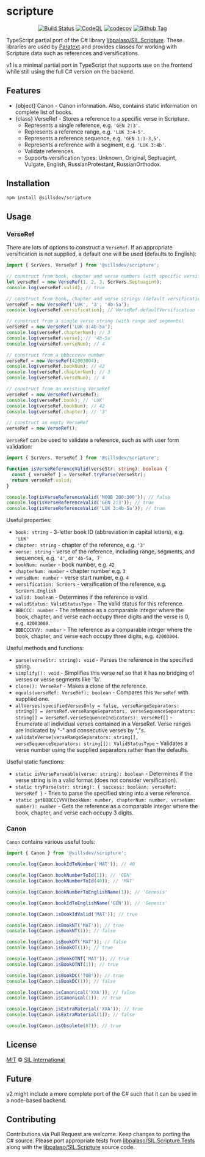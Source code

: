 # scripture

<div align="center">

[![Build Status][github-actions-status]][github-actions-url]
[![CodeQL][gitghub-codeql-status]][gitghub-codeql-url]
[![codecov][github-codecov-status]][github-codecov-url]
[![Github Tag][github-tag-image]][github-tag-url]

</div>

TypeScript partial port of the C# library [libpalaso/SIL.Scripture][github-libpalaso-scripture]. These libraries are used by [Paratext](https://paratext.org/) and provides classes for working with Scripture data such as references and versifications.

v1 is a minimal partial port in TypeScript that supports use on the frontend while still using the full C# version on the backend.

## Features

- {object} Canon - Canon information. Also, contains static information on complete list of books.
- {class} VerseRef - Stores a reference to a specific verse in Scripture.
  - Represents a single reference, e.g. `'GEN 2:3'`.
  - Represents a reference range, e.g. `'LUK 3:4-5'`.
  - Represents a reference sequence, e.g. `'GEN 1:1-3,5'`.
  - Represents a reference with a segment, e.g. `'LUK 3:4b'`.
  - Validate references.
  - Supports versification types: Unknown, Original, Septuagint, Vulgate, English, RussianProtestant, RussianOrthodox.

## Installation

```sh
npm install @sillsdev/scripture
```

## Usage

### VerseRef

There are lots of options to construct a `VerseRef`. If an appropriate versification is not supplied, a default one will be used (defaults to English):

```typescript
import { ScrVers, VerseRef } from '@sillsdev/scripture';

// construct from book, chapter and verse numbers (with specific versification)
let verseRef = new VerseRef(1, 2, 3, ScrVers.Septuagint);
console.log(verseRef.valid); // true

// construct from book, chapter and verse strings (default versification)
verseRef = new VerseRef('LUK', '3', '4b-5a');
console.log(verseRef.versification); // VerseRef.defaultVersification (ScrVers.English)

// construct from a single verse string (with range and segments)
verseRef = new VerseRef('LUK 3:4b-5a');
console.log(verseRef.chapterNum); // 3
console.log(verseRef.verse); // '4b-5a'
console.log(verseRef.verseNum); // 4

// construct from a bbbcccvvv number
verseRef = new VerseRef(42003004);
console.log(verseRef.bookNum); // 42
console.log(verseRef.chapterNum); // 3
console.log(verseRef.verseNum); // 4

// construct from an existing VerseRef
verseRef = new VerseRef(verseRef);
console.log(verseRef.book); // 'LUK'
console.log(verseRef.bookNum); // 42
console.log(verseRef.chapter); // '3'

// construct an empty VerseRef
verseRef = new VerseRef();
```

`VerseRef` can be used to validate a reference, such as with user form validation:

```typescript
import { ScrVers, VerseRef } from '@sillsdev/scripture';

function isVerseReferenceValid(verseStr: string): boolean {
  const { verseRef } = VerseRef.tryParse(verseStr);
  return verseRef.valid;
}

console.log(isVerseReferenceValid('NOOB 200:300')); // false
console.log(isVerseReferenceValid('GEN 2:3')); // true
console.log(isVerseReferenceValid('LUK 3:4b-5a')); // true
```

Useful properties:

- `book: string` - 3-letter book ID (abbreviation in capital letters), e.g. `'LUK'`
- `chapter: string` - chapter of the reference, e.g. `'3'`
- `verse: string` - verse of the reference, including range, segments, and sequences, e.g. `'4'`, or `'4b-5a, 7'`
- `bookNum: number` - book number, e.g. `42`
- `chapterNum: number` - chapter number e.g. `3`
- `verseNum: number` - verse start number, e.g. `4`
- `versification: ScrVers` - versification of the reference, e.g. `ScrVers.English`
- `valid: boolean` - Determines if the reference is valid.
- `validStatus: ValidStatusType` - The valid status for this reference.
- `BBBCCC: number` - The reference as a comparable integer where the book, chapter, and verse each occupy three digits and the verse is 0, e.g. `42003000`.
- `BBBCCCVVV: number` - The reference as a comparable integer where the book, chapter, and verse each occupy three digits, e.g. `42003004`.

Useful methods and functions:

- `parse(verseStr: string): void` - Parses the reference in the specified string.
- `simplify(): void` - Simplifies this verse ref so that it has no bridging of verses or verse segments like '1a'.
- `clone(): VerseRef` - Makes a clone of the reference.
- `equals(verseRef: VerseRef): boolean` - Compares this `VerseRef` with supplied one.
- `allVerses(specifiedVersesOnly = false, verseRangeSeparators: string[] = VerseRef.verseRangeSeparators, verseSequenceSeparators: string[] = VerseRef.verseSequenceIndicators): VerseRef[]` - Enumerate all individual verses contained in a VerseRef. Verse ranges are indicated by "-" and consecutive verses by ","s.
- `validateVerse(verseRangeSeparators: string[], verseSequenceSeparators: string[]): ValidStatusType` - Validates a verse number using the supplied separators rather than the defaults.

Useful static functions:

- `static isVerseParseable(verse: string): boolean` - Determines if the verse string is in a valid format (does not consider versification).
- `static tryParse(str: string): { success: boolean; verseRef: VerseRef }` - Tries to parse the specified string into a verse reference.
- `static getBBBCCCVVV(bookNum: number, chapterNum: number, verseNum: number): number` - Gets the reference as a comparable integer where the book, chapter, and verse each occupy 3 digits.

### Canon

`Canon` contains various useful tools:

```typescript
import { Canon } from '@sillsdev/scripture';

console.log(Canon.bookIdToNumber('MAT')); // 40

console.log(Canon.bookNumberToId(1)); // 'GEN'
console.log(Canon.bookNumberToId(40)); // 'MAT'

console.log(Canon.bookNumberToEnglishName(1)); // 'Genesis'

console.log(Canon.bookIdToEnglishName('GEN')); // 'Genesis'

console.log(Canon.isBookIdValid('MAT')); // true

console.log(Canon.isBookNT('MAT')); // true
console.log(Canon.isBookNT(1)); // false

console.log(Canon.isBookOT('MAT')); // false
console.log(Canon.isBookOT(1)); // true

console.log(Canon.isBookOTNT('MAT')); // true
console.log(Canon.isBookOTNT(1)); // true

console.log(Canon.isBookDC('TOB')); // true
console.log(Canon.isBookDC(1)); // false

console.log(Canon.isCanonical('XXA')); // false
console.log(Canon.isCanonical(1)); // true

console.log(Canon.isExtraMaterial('XXA')); // true
console.log(Canon.isExtraMaterial(1)); // false

console.log(Canon.isObsolete(87)); // true
```

## License

[MIT][github-license] © [SIL International](https://www.sil.org/)

## Future

v2 might include a more complete port of the C# such that it can be used in a node-based backend.

## Contributing

Contributions via Pull Request are welcome. Keep changes to porting the C# source. Please port appropriate tests from [libpalaso/SIL.Scripture.Tests][github-libpalaso-scripture-tests] along with the [libpalaso/SIL.Scripture][github-libpalaso-scripture] source code.

<!-- define variables used above -->

[github-actions-status]: https://github.com/sillsdev/scripture/actions/workflows/ci-test-publish.yml/badge.svg
[github-actions-url]: https://github.com/sillsdev/scripture/actions
[gitghub-codeql-status]: https://github.com/sillsdev/scripture/actions/workflows/codeql-analysis.yml/badge.svg
[gitghub-codeql-url]: https://github.com/sillsdev/scripture/actions/workflows/codeql-analysis.yml
[github-codecov-status]: https://codecov.io/gh/sillsdev/scripture/branch/main/graph/badge.svg?token=N51WM8PR2E
[github-codecov-url]: :https://codecov.io/gh/sillsdev/scripture
[github-tag-image]: https://img.shields.io/github/tag/sillsdev/scripture.svg?label=version
[github-tag-url]: https://github.com/sillsdev/scripture/releases/latest
[github-license]: https://github.com/sillsdev/scripture/blob/main/LICENSE
[github-libpalaso-scripture]: https://github.com/sillsdev/libpalaso/tree/master/SIL.Scripture
[github-libpalaso-scripture-tests]: https://github.com/sillsdev/libpalaso/tree/master/SIL.Scripture.Tests
